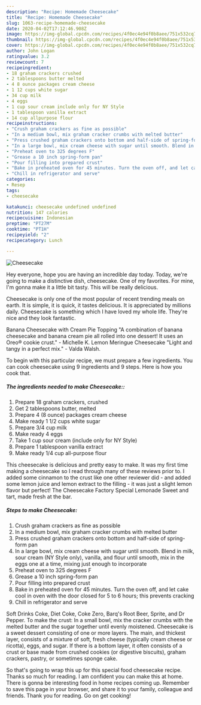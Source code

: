 ```yaml
---
description: "Recipe: Homemade Cheesecake"
title: "Recipe: Homemade Cheesecake"
slug: 1063-recipe-homemade-cheesecake
date: 2020-04-02T17:12:46.908Z
image: https://img-global.cpcdn.com/recipes/4f0ec4e94f0b8aee/751x532cq70/cheesecake-recipe-main-photo.jpg
thumbnail: https://img-global.cpcdn.com/recipes/4f0ec4e94f0b8aee/751x532cq70/cheesecake-recipe-main-photo.jpg
cover: https://img-global.cpcdn.com/recipes/4f0ec4e94f0b8aee/751x532cq70/cheesecake-recipe-main-photo.jpg
author: John Logan
ratingvalue: 3.2
reviewcount: 7
recipeingredient:
- 18 graham crackers crushed
- 2 tablespoons butter melted
- 4 8 ounce packages cream cheese
- 1 12 cups white sugar
- 34 cup milk
- 4 eggs
- 1 cup sour cream include only for NY Style
- 1 tablespoon vanilla extract
- 14 cup allpurpose flour
recipeinstructions:
- "Crush graham crackers as fine as possible"
- "In a medium bowl, mix graham cracker crumbs with melted butter"
- "Press crushed graham crackers onto bottom and half-side of spring-form pan"
- "In a large bowl, mix cream cheese with sugar until smooth. Blend in milk, sour cream (NY Style only), vanilla, and flour until smooth, mix in the eggs one at a time, mixing just enough to incorporate"
- "Preheat oven to 325 degrees F"
- "Grease a 10 inch spring-form pan"
- "Pour filling into prepared crust"
- "Bake in preheated oven for 45 minutes. Turn the oven off, and let cake cool in oven with the door closed for 5 to 6 hours; this prevents cracking"
- "Chill in refrigerator and serve"
categories:
- Resep
tags:
- cheesecake

katakunci: cheesecake undefined undefined
nutrition: 147 calories
recipecuisine: Indonesian
preptime: "PT27M"
cooktime: "PT1H"
recipeyield: "2"
recipecategory: Lunch

---
```



![Cheesecake](https://img-global.cpcdn.com/recipes/4f0ec4e94f0b8aee/751x532cq70/cheesecake-recipe-main-photo.jpg)

Hey everyone, hope you are having an incredible day today. Today, we're going to make a distinctive dish, cheesecake. One of my favorites. For mine, I'm gonna make it a little bit tasty. This will be really delicious.

Cheesecake is only one of the most popular of recent trending meals on earth. It is simple, it is quick, it tastes delicious. It is appreciated by millions daily. Cheesecake is something which I have loved my whole life. They're nice and they look fantastic.

Banana Cheesecake with Cream Pie Topping &#34;A combination of banana cheesecake and banana cream pie all rolled into one dessert! It uses an Oreo® cookie crust.&#34; - Michelle K. Lemon Meringue Cheesecake &#34;Light and tangy in a perfect mix.&#34; - Valda Walsh.


To begin with this particular recipe, we must prepare a few ingredients. You can cook cheesecake using 9 ingredients and 9 steps. Here is how you cook that.

##### The ingredients needed to make Cheesecake::

1. Prepare 18 graham crackers, crushed
1. Get 2 tablespoons butter, melted
1. Prepare 4 (8 ounce) packages cream cheese
1. Make ready 1 1/2 cups white sugar
1. Prepare 3/4 cup milk
1. Make ready 4 eggs
1. Take 1 cup sour cream (include only for NY Style)
1. Prepare 1 tablespoon vanilla extract
1. Make ready 1/4 cup all-purpose flour


This cheesecake is delicious and pretty easy to make. It was my first time making a cheesecake so I read through many of these reviews prior to. I added some cinnamon to the crust like one other reviewer did - and added some lemon juice and lemon extract to the filling - it was just a slight lemon flavor but perfect! The Cheesecake Factory Special Lemonade Sweet and tart, made fresh at the bar. 

##### Steps to make Cheesecake:

1. Crush graham crackers as fine as possible
1. In a medium bowl, mix graham cracker crumbs with melted butter
1. Press crushed graham crackers onto bottom and half-side of spring-form pan
1. In a large bowl, mix cream cheese with sugar until smooth. Blend in milk, sour cream (NY Style only), vanilla, and flour until smooth, mix in the eggs one at a time, mixing just enough to incorporate
1. Preheat oven to 325 degrees F
1. Grease a 10 inch spring-form pan
1. Pour filling into prepared crust
1. Bake in preheated oven for 45 minutes. Turn the oven off, and let cake cool in oven with the door closed for 5 to 6 hours; this prevents cracking
1. Chill in refrigerator and serve


Soft Drinks Coke, Diet Coke, Coke Zero, Barq&#39;s Root Beer, Sprite, and Dr Pepper. To make the crust: In a small bowl, mix the cracker crumbs with the melted butter and the sugar together until evenly moistened. Cheesecake is a sweet dessert consisting of one or more layers. The main, and thickest layer, consists of a mixture of soft, fresh cheese (typically cream cheese or ricotta), eggs, and sugar. If there is a bottom layer, it often consists of a crust or base made from crushed cookies (or digestive biscuits), graham crackers, pastry, or sometimes sponge cake. 

So that's going to wrap this up for this special food cheesecake recipe. Thanks so much for reading. I am confident you can make this at home. There is gonna be interesting food in home recipes coming up. Remember to save this page in your browser, and share it to your family, colleague and friends. Thank you for reading. Go on get cooking!
